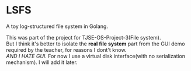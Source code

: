 # LSFS
A toy log-structured file system in Golang.

This was part of the project for TJSE-OS-Project-3(File system).   
But I think it's better to isolate the **real file system** part from the GUI demo required by the teacher, for reasons I dont't know.   
*AND I HATE GUI.*
For now I use a virtual disk interface(with no serialization mechanism). I will add it later.
